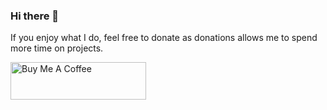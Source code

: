 ### Hi there 👋

If you enjoy what I do, feel free to donate as donations allows me to spend more time on projects.

<a href="https://www.buymeacoffee.com/VioletVibes" target="_blank"><img src="https://cdn.buymeacoffee.com/buttons/v2/default-yellow.png" alt="Buy Me A Coffee" style="height: 60px !important;width: 217px !important;" ></a>

